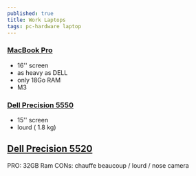 ```yaml
---
published: true
title: Work Laptops
tags: pc-hardware laptop
---
```


### [MacBook Pro](https://www.apple.com/macbook-pro/)
- 16'' screen
- as heavy as DELL 
- only 18Go RAM
- M3

### [Dell Precision 5550](https://www.notebookcheck.net/Dell-Precision-5550-Workstation-Review-The-XPS-15-For-Professionals.483877.0.html)
- 15'' screen 
- lourd ( 1.8 kg)

## [Dell Precision 5520](https://www.dell.com/support/kbdoc/fr-fr/000141036/dell-precision-5520-mobile-station-de-travail-guide-visuel)
PRO:  32GB Ram
CONs: chauffe beaucoup / lourd / nose camera

